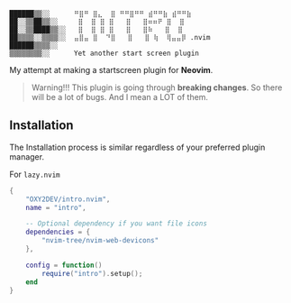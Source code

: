 ```text
██████▒▒░░      ⠛⣿⠛ ⣿⣄  ⣿ ⠛⠛⣿⠛⠛ ⣾⠛⠛⣷ ⣾⠛⠛⣷
██░░▒▒██▒▒░░     ⣿  ⣿ ⣿ ⣿   ⣿   ⣿⠶⠶⠟ ⣿  ⣿
██░░▒▒████▒▒░░   ⣿  ⣿ ⣿ ⣿   ⣿   ⣿⠷   ⣿  ⣿
██▒▒▒▒░░▒▒▒▒░░  ⣤⣿⣤ ⣿  ⠙⣿   ⣿   ⣿ ⢷  ⢿⣤⣤⡿ .nvim
██████▒▒▒▒░░    
▒▒▒▒▒▒▒▒░░      Yet another start screen plugin
```

My attempt at making a startscreen plugin for **Neovim**.

>Warning!!!
>This plugin is going through **breaking changes**. So there will be a lot of bugs.
>And I mean a LOT of them.


## Installation
The Installation process is similar regardless of your preferred plugin manager.

For `lazy.nvim`
```lua
{
    "OXY2DEV/intro.nvim",
    name = "intro",

    -- Optional dependency if you want file icons
    dependencies = {
        "nvim-tree/nvim-web-devicons"
    },

    config = function()
        require("intro").setup();
    end
}
```

